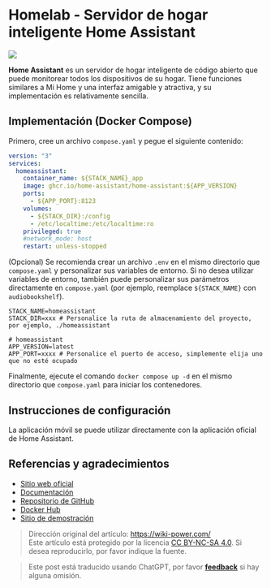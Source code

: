 # Homelab - Servidor de hogar inteligente Home Assistant

![](https://wiki-media-1253965369.cos.ap-guangzhou.myqcloud.com/img/202306011647498.png)

**Home Assistant** es un servidor de hogar inteligente de código abierto que puede monitorear todos los dispositivos de su hogar. Tiene funciones similares a Mi Home y una interfaz amigable y atractiva, y su implementación es relativamente sencilla.

## Implementación (Docker Compose)

Primero, cree un archivo `compose.yaml` y pegue el siguiente contenido:

```yaml title="compose.yaml"
version: "3"
services:
  homeassistant:
    container_name: ${STACK_NAME}_app
    image: ghcr.io/home-assistant/home-assistant:${APP_VERSION}
    ports:
      - ${APP_PORT}:8123
    volumes:
      - ${STACK_DIR}:/config
      - /etc/localtime:/etc/localtime:ro
    privileged: true
    #network_mode: host
    restart: unless-stopped
```

(Opcional) Se recomienda crear un archivo `.env` en el mismo directorio que `compose.yaml` y personalizar sus variables de entorno. Si no desea utilizar variables de entorno, también puede personalizar sus parámetros directamente en `compose.yaml` (por ejemplo, reemplace `${STACK_NAME}` con `audiobookshelf`).

```dotenv title=".env"
STACK_NAME=homeassistant
STACK_DIR=xxx # Personalice la ruta de almacenamiento del proyecto, por ejemplo, ./homeassistant

# homeassistant
APP_VERSION=latest
APP_PORT=xxxx # Personalice el puerto de acceso, simplemente elija uno que no esté ocupado
```

Finalmente, ejecute el comando `docker compose up -d` en el mismo directorio que `compose.yaml` para iniciar los contenedores.

## Instrucciones de configuración

La aplicación móvil se puede utilizar directamente con la aplicación oficial de Home Assistant.

## Referencias y agradecimientos

- [Sitio web oficial](https://www.home-assistant.io/)
- [Documentación](https://www.home-assistant.io/installation/generic-x86-64#docker-compose)
- [Repositorio de GitHub](https://github.com/home-assistant)
- [Docker Hub](https://hub.docker.com/r/homeassistant/home-assistant)
- [Sitio de demostración](https://demo.home-assistant.io/#/lovelace/0)

> Dirección original del artículo: <https://wiki-power.com/>  
> Este artículo está protegido por la licencia [CC BY-NC-SA 4.0](https://creativecommons.org/licenses/by/4.0/deed.zh). Si desea reproducirlo, por favor indique la fuente.

> Este post está traducido usando ChatGPT, por favor [**feedback**](https://github.com/linyuxuanlin/Wiki_MkDocs/issues/new) si hay alguna omisión.